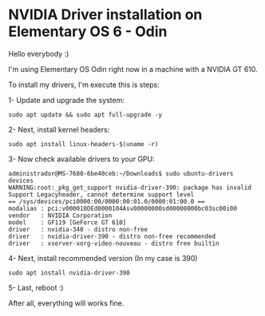 # NVIDIA Driver installation on Elementary OS 6 - Odin

Hello everybody :)

I'm using Elementary OS Odin right now in a machine with a NVIDIA GT 610.

To install my drivers, I'm execute this is steps:

1- Update and upgrade the system:
```shell
sudo apt update && sudo apt full-upgrade -y 
```

2- Next, install kernel headers:
```shell
sudo apt install linux-headers-$(uname -r)
```

3- Now check available drivers to your GPU:
```shell
administrador@MS-7680-6be40ceb:~/Downloads$ sudo ubuntu-drivers devices
WARNING:root:_pkg_get_support nvidia-driver-390: package has invalid Support Legacyheader, cannot determine support level
== /sys/devices/pci0000:00/0000:00:01.0/0000:01:00.0 ==
modalias : pci:v000010DEd0000104Asv00000000sd00000000bc03sc00i00
vendor   : NVIDIA Corporation
model    : GF119 [GeForce GT 610]
driver   : nvidia-340 - distro non-free
driver   : nvidia-driver-390 - distro non-free recommended
driver   : xserver-xorg-video-nouveau - distro free builtin
```
4- Next, install recommended version (In my case is 390)
```shell
sudo apt install nvidia-driver-390
```

5- Last, reboot :)

After all, everything will works fine.
